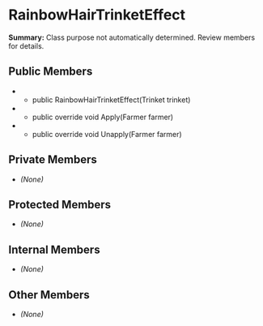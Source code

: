 # RainbowHairTrinketEffect

**Summary:** Class purpose not automatically determined. Review members for details.

## Public Members
- - public RainbowHairTrinketEffect(Trinket trinket)
- - public override void Apply(Farmer farmer)
- - public override void Unapply(Farmer farmer)

## Private Members
- *(None)*

## Protected Members
- *(None)*

## Internal Members
- *(None)*

## Other Members
- *(None)*
